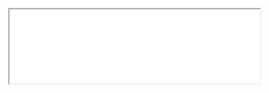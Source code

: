 <iframe src="workbook.html" id="iframe"></iframe>

<script>
function myFunction() {
var frames = document.getElementsByTagName("iframe");
for (i = 0; i < frames.length; i++) {
      frames[i].style.height=frames[i].contentDocument.body.scrollHeight +'px';
  }
}
window.addEventListener("load", myFunction);
window.addEventListener("resize", myFunction);
</script>

<script src="parent.js"></script>

<style>
iframe {
 width:100%;
}
</style>